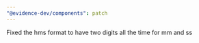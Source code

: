 ```yaml
---
"@evidence-dev/components": patch
---
```


Fixed the hms format to have two digits all the time for mm and ss
